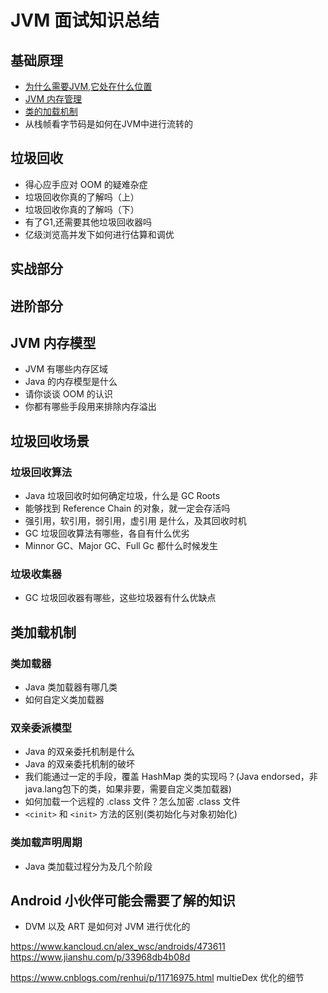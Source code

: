 # JVM 面试知识总结

## 基础原理

- [为什么需要JVM,它处在什么位置](/JVM/为什么需要JVM,它处在什么位置.md)
- [JVM 内存管理](/JVM/JVM内存管理.md)
- [类的加载机制](JVM/../类的加载机制.md)
- 从栈帧看字节码是如何在JVM中进行流转的

## 垃圾回收

- 得心应手应对 OOM 的疑难杂症
- 垃圾回收你真的了解吗（上）
- 垃圾回收你真的了解吗（下）
- 有了G1,还需要其他垃圾回收器吗
- 亿级浏览高并发下如何进行估算和调优

## 实战部分


## 进阶部分

## JVM 内存模型

- JVM 有哪些内存区域
- Java 的内存模型是什么
- 请你谈谈 OOM 的认识
- 你都有哪些手段用来排除内存溢出




## 垃圾回收场景

### 垃圾回收算法

- Java 垃圾回收时如何确定垃圾，什么是 GC Roots
- 能够找到 Reference Chain 的对象，就一定会存活吗
- 强引用，软引用，弱引用，虚引用 是什么，及其回收时机
- GC 垃圾回收算法有哪些，各自有什么优劣
- Minnor GC、Major GC、Full Gc 都什么时候发生

### 垃圾收集器

- GC 垃圾回收器有哪些，这些垃圾器有什么优缺点

## 类加载机制

### 类加载器

- Java 类加载器有哪几类
- 如何自定义类加载器

### 双亲委派模型

- Java 的双亲委托机制是什么
- Java 的双亲委托机制的破坏
- 我们能通过一定的手段，覆盖 HashMap 类的实现吗？(Java endorsed，非java.lang包下的类，如果非要，需要自定义类加载器)
- 如何加载一个远程的 .class 文件？怎么加密 .class 文件
- `<cinit>` 和 `<init>` 方法的区别(类初始化与对象初始化)

### 类加载声明周期

- Java 类加载过程分为及几个阶段

## Android 小伙伴可能会需要了解的知识

- DVM 以及 ART 是如何对 JVM 进行优化的

https://www.kancloud.cn/alex_wsc/androids/473611
https://www.jianshu.com/p/33968db4b08d

https://www.cnblogs.com/renhui/p/11716975.html multieDex 优化的细节
  